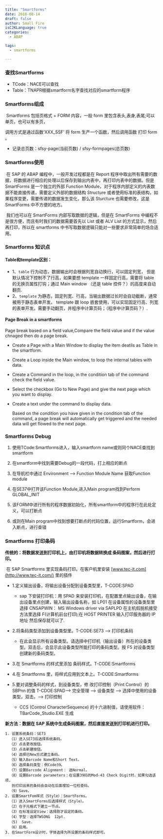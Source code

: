 ```yaml
---
title: "Smartforms"
date: 2018-08-14
draft: false
author: Small Fire
isCJKLanguage: true
categories: 
  - ABAP

tags: 
  - smartforms

---
```




### 查找Smartforms

- TCode：NACE可以查找
- Table：TNAPR根据smartform名字查找对应的smartform程序

### Smartforms组成

​	Smartforms 包括页格式 + FORM 内容，一般 form 里包含表头,表身,表尾;可以单页，也可以有多页，

调用方式是通过函数‘XXX_SSF’ 将 form 生产一个函数，然后调用函数
打印 form 。

- 记录总页数：sfsy-page(当前页数) / sfsy-formpages(总页数)

### Smartforms使用

​	在 SAP 的 ABAP 编程中，一般开发过程都是在 Report 程序中取出所有需要的数据，将数据进行相应的处理以后保存到输出内表中，再打印内表中的数据。但是 SmartForms 是一个独立的外部 Function Module，对于程序内部定义的内表数据不能直接传递，需要定义外部的数据结构 Structure 或者使用标准的表结构，如果程序变更，需要传递的数据发生变化，那么该 Sturcture 也需要修改，这是 SmartForms 中不方便的地方。

​	我们也可以在 SmartForms 内部写取数据的逻辑，但是在 SmartForms 中编程不是很方便，而且有时我们的数据需要首先以 List 或者 ALV List 的方式显示，然后再打印，所以在 smartforms 中书写取数据逻辑只能对一些要求非常简单的场合适用。

### Smartforms 知识点

#### Table和template区别：

- 1、`table` 行为动态，数据输出时会根据列宽自动换行，可以固定列宽，
  但是默认情况下控制不了行高，如果要想 template 一样固定行高，需要将 table 的无换页属性打钩；通过 Main window （还是 table 控件？）的高度来自动翻页.
- 2、`template` 为静态，固定列宽、行高，当输出数据过长时会自动截断，通常被用于静态表单开发。
  template 跟 loop 嵌套使用，可以实现固定行高、列宽的表单开发。需要手动翻页，并程序中计算页码；（程序中计算页码？）.

#### Page Break in a smartforms

 Page break based on a field value,Compare the field value and if the value chnaged then do a page break.

- Create a Page with a Main Window to display the item deatils as Table in the smartform.

- Create a Loop inside the Main window, to loop the internal tables with data.

- Create a Command in the loop, in the condition tab of the command check the field value.

- Select the checkbox (Go to New Page) and give the next page which you want to display.

- Create a text under the command to display data.

  Based on the condition you have given in the condition tab of the command, a page break will automatically get triggered and the needed data will get flowed to the next page.

### Smartforms Debug

1. 使用TCode:Smartforms进入，输入smartform name或则同个NACE查找到smartform

2. 在smartform中找到需要Debug的一段代码，打上相应的断点

3. 在导航栏中通过 Environment –> Function Module Name 获取Function module

4. 在SE37中打开该Function Module,进入Main program找到Perform GLOBAL_INIT
5. 该FORM中进行所有的程序数据初始化，所有smartform中的程序行在此处定义，可以打断点
6. 或则在Main program中找到想要打断点的代码位置，运行Smartform，会进入断点，进行查错

### Smartforms 打印条码

**传统的：将数据发送到打印机上，由打印机将数据转换成 条码图案，然后进行打印。**

​	在 SAP Smartforms 里实现条码打印。在客户机里安装 [www.tec-it.com](http://www.tec-it.com/) 里的插件

- 1.定义输出设备，将输出设备分配到设备类型里，T-CODE:SPAD
  - sap 下安装打印机：用 SPAD 来安装打印机，在配置里点输出设备，在输出设备里点创建，输入输出设备名称，如 LP01
    在设备属性的设备类型里选择 CNSAPWIN： MS Windows driver via SAPLPD
    在主机假脱机接受方法里选择 F(计算机前台打印);在 HOST PRINTER 输入打印服务器的 IP 地址
    然后保存就可以了.

- 2.将条码类型添加到设备类型里。T-CODE:SE73 --> 打印机条码
  - 在此会显示所有设备类型。请选择中打印机（输出设备）所在的设备类型。双击后，会显示此设备类型所能打印的条码类型。按 F5 对设备类型创建新的条码类型。

- 3.在 Smartforms 的样式里添加 条码样式。T-CODE:Smartforms

- 4.在 Smartforms 里，将样式应用到文本上。T-CODE:Smartforms

- 5.要对调整条码的样式，到设备类型，修 改打印控制（Print Control）的 SBPnn 的值 T-CDOE:SPAD--> 完全管理 --> 设备类型 --> 选择中使用的设备类型，双击。--> 打印控制
  - CCS (Control CharacterSequence) 的十六进制值，请使用软件：TBarCode_Studio.EXE 生成

**新方法：数据在 SAP 系统中生成条码图案，然后直接发送到打印机进行打印。**

```JS
1. 设置系统条码：SE73
  （1）进入SE73后选择系统条码。
  （2）点击更改按钮。
  （3）点击新建按钮。
  （4）选择已New方式建立条码。
  （5）输入Barcode Name和Short Text。
  （6）选择条码类型：例Code39。
  （7）设置Barcode Alignment： 选Normal。
  （8）设置Barcode parameters：在设置39码的Mod-43 Check Digit时，如果勾选该项，
   则打印出来的条码会自动在后面增加一位检查码。
  （9）Save。
2. 设置SmartFom样式（Style）：SmartForms。
  （1）进入SmartForms后选择样式（Style）。
  （2）在子元格式下建立一节点。
  （3）在标准设定View：选择刚才设定的条码。
  （4）字型：选择TWSONG  12pt.
  （5)  Save.
  （6）启用。
3. 在SmartForm设计时，字体选择为所设置的条码样式即可。
```